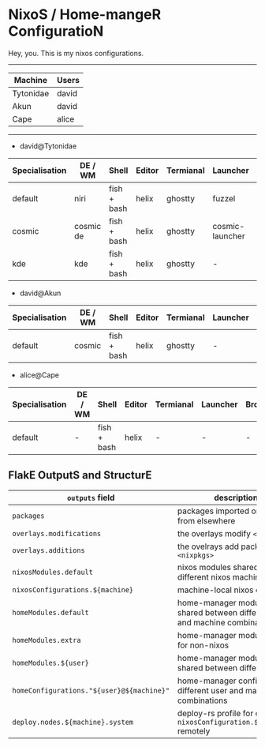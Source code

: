 # NixoS / Home-mangeR ConfiguratioN

Hey, you. This is my nixos configurations.

---

| Machine   | Users |
| --------- | ----- |
| Tytonidae | david |
| Akun      | david |
| Cape      | alice |

---

- david@Tytonidae

| Specialisation | DE / WM   | Shell       | Editor | Termianal | Launcher        | Browser | DM             |
| -------------- | --------- | ----------- | ------ | --------- | --------------- | ------- | -------------- |
| default        | niri      | fish + bash | helix  | ghostty   | fuzzel          | firefox | gdm            |
| cosmic         | cosmic de | fish + bash | helix  | ghostty   | cosmic-launcher | firefox | cosmic-greeter |
| kde            | kde       | fish + bash | helix  | ghostty   | -               | firefox | sddm           |

- david@Akun

| Specialisation | DE / WM | Shell       | Editor | Termianal | Launcher | Browser | DM             |
| -------------- | ------- | ----------- | ------ | --------- | -------- | ------- | -------------- |
| default        | cosmic  | fish + bash | helix  | ghostty   | -        | firefox | cosmic-greeter |

- alice@Cape

| Specialisation | DE / WM | Shell       | Editor | Termianal | Launcher | Browser | DM |
| -------------- | ------- | ----------- | ------ | --------- | -------- | ------- | -- |
| default        | -       | fish + bash | helix  | -         | -        | -       | -  |

## FlakE OutputS and StructurE

| `outputs` field                           | description                                                                 | source                                   |
| ----------------------------------------- | --------------------------------------------------------------------------- | ---------------------------------------- |
| `packages`                                | packages imported or wrapped from elsewhere                                 | ./pkgs                                   |
| `overlays.modifications`                  | the overlays modify `<nixpkgs>`                                             | ./overlays/modifications                 |
| `overlays.additions`                      | the ovelrays add packages in `<nixpkgs>`                                    | ./overlays/additions                     |
| `nixosModules.default`                    | nixos modules shared on different nixos machines                            | ./nixos/modules                          |
| `nixosConfigurations.${machine}`          | machine-local nixos config                                                  | ./nixos/configurations/${machine}        |
| `homeModules.default`                     | home-manager modules shared between different user and machine combinations | ./home/modules                           |
| `homeModules.extra`                       | home-manager modules only for non-nixos                                     | ./home/extra                             |
| `homeModules.${user}`                     | home-manager modules shared between different users                         | ./home/${user}/modules                   |
| `homeConfigurations."${user}@${machine}"` | home-manager config for different user and machine combinations             | ./home/${user}/configurations/${machine} |
| `deploy.nodes.${machine}.system`          | deploy-rs profile for deploying `nixosConfiguration.${machine}` remotely    | -                                        |
